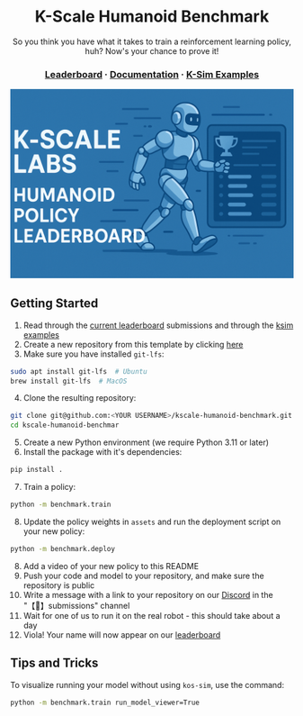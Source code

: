 <div align="center">
<h1>K-Scale Humanoid Benchmark</h1>
<p>So you think you have what it takes to train a reinforcement learning policy, huh? Now's your chance to prove it!</p>
<h3>
  <a href="https://url.kscale.dev/leaderboard">Leaderboard</a> ·
  <a href="https://url.kscale.dev/docs">Documentation</a> ·
  <a href="https://github.com/kscalelabs/ksim/tree/master/examples">K-Sim Examples</a>
</h3>
</div>

![K-Bot](/assets/banner.png)

## Getting Started

1. Read through the [current leaderboard](https://url.kscale.dev/leaderboard) submissions and through the [ksim examples](https://github.com/kscalelabs/ksim/tree/master/examples)
2. Create a new repository from this template by clicking [here](https://github.com/new?template_name=kscale-humanoid-benchmark&template_owner=kscalelabs)
3. Make sure you have installed `git-lfs`:

```bash
sudo apt install git-lfs  # Ubuntu
brew install git-lfs  # MacOS
```

4. Clone the resulting repository:

```bash
git clone git@github.com:<YOUR USERNAME>/kscale-humanoid-benchmark.git
cd kscale-humanoid-benchmar
```

5. Create a new Python environment (we require Python 3.11 or later)
6. Install the package with it's dependencies:

```bash
pip install .
```

7. Train a policy:

```bash
python -m benchmark.train
```

8. Update the policy weights in `assets` and run the deployment script on your new policy:

```bash
python -m benchmark.deploy
```

8. Add a video of your new policy to this README
9. Push your code and model to your repository, and make sure the repository is public
10. Write a message with a link to your repository on our [Discord](https://url.kscale.dev/discord) in the "【🧠】submissions" channel
11. Wait for one of us to run it on the real robot - this should take about a day
12. Viola! Your name will now appear on our [leaderboard](https://url.kscale.dev/leaderboard)

## Tips and Tricks

To visualize running your model without using `kos-sim`, use the command:

```bash
python -m benchmark.train run_model_viewer=True
```
